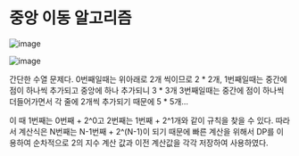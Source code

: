 # 중앙 이동 알고리즘
![image](https://github.com/ManchanTime/TrashBoys/assets/127479677/0d80fe6a-5285-42df-865c-da8191bb7865)

![image](https://github.com/ManchanTime/TrashBoys/assets/127479677/72b434fd-ce58-4583-8cb3-641370cc8779)

간단한 수열 문제다. 0번째일때는 위아래로 2개 씩이므로 2 * 2개, 1번째일때는 중간에 점이 하나씩 추가되고 중앙에 하나 추가되니 3 * 3개
3번째일때는 중간에 점이 하나씩 더들어가면서 각 줄에 2개씩 추가되기 때문에 5 * 5개...

이 때 1번째는 0번째 + 2^0고 2번째는 1번째 + 2^1개와 같이 규칙을 찾을 수 있다.
따라서 계산식은 N번째는 N-1번째 + 2^(N-1)이 되기 때문에 빠른 계산을 위해서 DP를 이용하여 순차적으로 2의 지수 계산 값과 이전 계산값을 각각 저장하여 사용하였다.
